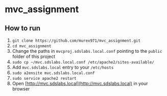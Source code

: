 # mvc_assignment

## How to run

1. `git clone https://github.com/murex971/mvc_assignment.git`
2. `cd mvc_assignment`
3. Change the paths in `mvcproj.sdslabs.local.conf` pointing to the `public` folder of this project
4. `sudo cp ~/mvc.sdslabs.local.conf /etc/apache2/sites-available/`
5. Add `mvc.sdslabs.local` entry to your `/etc/hosts`
6. `sudo a2ensite mvc.sdslabs.local.conf`
7. `sudo service apache2 restart`
8. Open [http://mvc.sdslabs.local](http://mvc.sdslabs.local) in your browser
